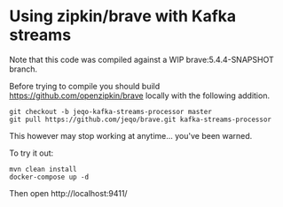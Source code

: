 Using zipkin/brave with Kafka streams
=

Note that this code was compiled against a WIP brave:5.4.4-SNAPSHOT branch.

Before trying to compile you should build https://github.com/openzipkin/brave locally with the following addition.

    git checkout -b jeqo-kafka-streams-processor master
    git pull https://github.com/jeqo/brave.git kafka-streams-processor

This however may stop working at anytime... you've been warned.

To try it out:

    mvn clean install
    docker-compose up -d
    
Then open http://localhost:9411/
